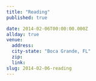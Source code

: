 ```yaml
---
title: "Reading"
published: true

date: 2014-02-06T00:00:00.000Z
allday: true
venue:
  address:
  city-state: "Boca Grande, FL"
  zip:
  link:
slug: 2014-02-06-reading
---
```


